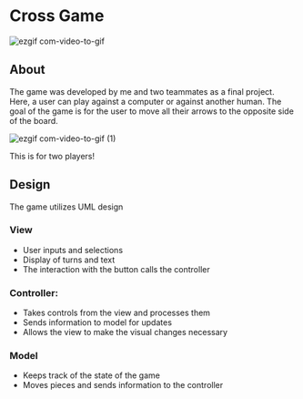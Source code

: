 # Cross Game

![ezgif com-video-to-gif](https://github.com/aks7816/Cross-Game-Java/assets/88150790/0bf9a9e8-8f18-4b2a-b3bd-246db4d3bbeb)

## About
The game was developed by me and two teammates as a final project. Here, a user can play against a computer or against another human. The goal of the game is for the user to move all their arrows to the opposite side of the board. 

![ezgif com-video-to-gif (1)](https://github.com/aks7816/Cross-Game-Java/assets/88150790/12ec7aae-5ff5-4bdc-9086-3ad246b5842d)

This is for two players!

## Design

The game utilizes UML design
### View
  - User inputs and selections
  - Display of turns and text
  - The interaction with the button calls the controller
### Controller:
  - Takes controls from the view and processes them
  - Sends information to model for updates
  - Allows the view to make the visual changes necessary
### Model
  - Keeps track of the state of the game
  - Moves pieces and sends information to the controller

<div align="center">





